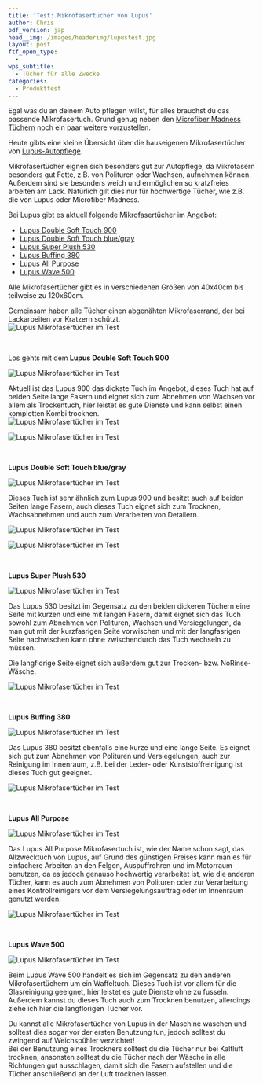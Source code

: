 ```yaml
---
title: 'Test: Mikrofasertücher von Lupus'
author: Chris
pdf_version: jap
head__img: /images/headerimg/lupustest.jpg
layout: post
ftf_open_type:
  - 
wps_subtitle:
  - Tücher für alle Zwecke
categories:
  - Produkttest
---
```

Egal was du an deinem Auto pflegen willst, für alles brauchst du das passende Mikrofasertuch. Grund genug neben den [Microfiber Madness Tüchern][1] noch ein paar weitere vorzustellen.

Heute gibts eine kleine Übersicht über die hauseigenen Mikrofasertücher von [Lupus-Autopflege][2].

Mikrofasertücher eignen sich besonders gut zur Autopflege, da Mikrofasern besonders gut Fette, z.B. von Polituren oder Wachsen, aufnehmen können. Außerdem sind sie besonders weich und ermöglichen so kratzfreies arbeiten am Lack. Natürlich gilt dies nur für hochwertige Tücher, wie z.B. die von Lupus oder Microfiber Madness.

Bei Lupus gibt es aktuell folgende Mikrofasertücher im Angebot:

*   [Lupus Double Soft Touch 900 ][3]
*   [Lupus Double Soft Touch blue/gray][4]
*   [Lupus Super Plush 530][5]
*   [Lupus Buffing 380][6]
*   [Lupus All Purpose][6]
*   [Lupus Wave 500][7]

Alle Mikrofasertücher gibt es in verschiedenen Größen von 40x40cm bis teilweise zu 120x60cm.

Gemeinsam haben alle Tücher einen abgenähten Mikrofaserrand, der bei Lackarbeiten vor Kratzern schützt.  
![Lupus Mikrofasertücher im Test](//s3.eu-central-1.amazonaws.com/glossbossimages/criz/lupustuecher/DSC_0033.jpg)

&nbsp;

Los gehts mit dem **Lupus Double Soft Touch 900**

![Lupus Mikrofasertücher im Test](//s3.eu-central-1.amazonaws.com/glossbossimages/criz/lupustuecher/DSC_0025.jpg)

Aktuell ist das Lupus 900 das dickste Tuch im Angebot, dieses Tuch hat auf beiden Seite lange Fasern und eignet sich zum Abnehmen von Wachsen vor allem als Trockentuch, hier leistet es gute Dienste und kann selbst einen kompletten Kombi trocknen.  
![Lupus Mikrofasertücher im Test](//s3.eu-central-1.amazonaws.com/glossbossimages/criz/lupustuecher/DSC_0039.jpg)

![Lupus Mikrofasertücher im Test](//s3.eu-central-1.amazonaws.com/glossbossimages/criz/lupustuecher/DSC_0040.jpg)

&nbsp;

**Lupus Double Soft Touch blue/gray**

![Lupus Mikrofasertücher im Test](//s3.eu-central-1.amazonaws.com/glossbossimages/criz/lupustuecher/DSC_0001-2.jpg)

Dieses Tuch ist sehr ähnlich zum Lupus 900 und besitzt auch auf beiden Seiten lange Fasern, auch dieses Tuch eignet sich zum Trocknen, Wachsabnehmen und auch zum Verarbeiten von Detailern.

![Lupus Mikrofasertücher im Test](//s3.eu-central-1.amazonaws.com/glossbossimages/criz/lupustuecher/DSC_0042.jpg)

![Lupus Mikrofasertücher im Test](//s3.eu-central-1.amazonaws.com/glossbossimages/criz/lupustuecher/DSC_0043.jpg)

&nbsp;

**Lupus Super Plush 530**

![Lupus Mikrofasertücher im Test](//s3.eu-central-1.amazonaws.com/glossbossimages/criz/lupustuecher/DSC_0002-2.jpg)

Das Lupus 530 besitzt im Gegensatz zu den beiden dickeren Tüchern eine Seite mit kurzen und eine mit langen Fasern, damit eignet sich das Tuch sowohl zum Abnehmen von Polituren, Wachsen und Versiegelungen, da man gut mit der kurzfasrigen Seite vorwischen und mit der langfasrigen Seite nachwischen kann ohne zwischendurch das Tuch wechseln zu müssen.

Die langflorige Seite eignet sich außerdem gut zur Trocken- bzw. NoRinse-Wäsche.

![Lupus Mikrofasertücher im Test](//s3.eu-central-1.amazonaws.com/glossbossimages/criz/lupustuecher/DSC_0017.jpg)

&nbsp;

**Lupus Buffing 380**

![Lupus Mikrofasertücher im Test](//s3.eu-central-1.amazonaws.com/glossbossimages/criz/lupustuecher/DSC_0005-2.jpg)

Das Lupus 380 besitzt ebenfalls eine kurze und eine lange Seite. Es eignet sich gut zum Abnehmen von Polituren und Versiegelungen, auch zur Reinigung im Innenraum, z.B. bei der Leder- oder Kunststoffreinigung ist dieses Tuch gut geeignet.

![Lupus Mikrofasertücher im Test](//s3.eu-central-1.amazonaws.com/glossbossimages/criz/lupustuecher/DSC_0037.jpg)

&nbsp;

**Lupus All Purpose**

![Lupus Mikrofasertücher im Test](//s3.eu-central-1.amazonaws.com/glossbossimages/criz/lupustuecher/DSC_0004-2.jpg)

Das Lupus All Purpose Mikrofasertuch ist, wie der Name schon sagt, das Allzwecktuch von Lupus, auf Grund des günstigen Preises kann man es für einfachere Arbeiten an den Felgen, Auspuffrohren und im Motorraum benutzen, da es jedoch genauso hochwertig verarbeitet ist, wie die anderen Tücher, kann es auch zum Abnehmen von Polituren oder zur Verarbeitung eines Kontrollreinigers vor dem Versiegelungsauftrag oder im Innenraum genutzt werden.

![Lupus Mikrofasertücher im Test](//s3.eu-central-1.amazonaws.com/glossbossimages/criz/lupustuecher/DSC_0038.jpg)

&nbsp;

**Lupus Wave 500**

![Lupus Mikrofasertücher im Test](//s3.eu-central-1.amazonaws.com/glossbossimages/criz/lupustuecher/DSC_0003-2.jpg)

Beim Lupus Wave 500 handelt es sich im Gegensatz zu den anderen Mikrofasertüchern um ein Waffeltuch. Dieses Tuch ist vor allem für die Glasreinigung geeignet, hier leistet es gute Dienste ohne zu fusseln. Außerdem kannst du dieses Tuch auch zum Trocknen benutzen, allerdings ziehe ich hier die langflorigen Tücher vor.

Du kannst alle Mikrofasertücher von Lupus in der Maschine waschen und solltest dies sogar vor der ersten Benutzung tun, jedoch solltest du zwingend auf Weichspühler verzichtet!  
Bei der Benutzung eines Trockners solltest du die Tücher nur bei Kaltluft trocknen, ansonsten solltest du die Tücher nach der Wäsche in alle Richtungen gut ausschlagen, damit sich die Fasern aufstellen und die Tücher anschließend an der Luft trocknen lassen.

&nbsp;

&nbsp;

 [1]: http://glossboss.de/produkttest/im-test-4-microfiber-madness-tuecher/
 [2]: http://lupus-autopflege.de/
 [3]: http://www.lupus-autopflege.de/Lupus-Double-Soft-Touch-900-Microfasertuch-40x40cm-STAFFELPREISE "Lupus 900"
 [4]: http://www.lupus-autopflege.de/Lupus-Double-Soft-Touch-blue-gray-Microfasertuch-40x40cm-STAFFELPREISE
 [5]: http://www.lupus-autopflege.de/Lupus-Super-Plush-530-Microfasertuch-40x40cm-STAFFELPREISE
 [6]: http://www.lupus-autopflege.de/Lupus-Buffing-380-Microfasertuch-40x40cm-STAFFELPREISE
 [7]: http://www.lupus-autopflege.de/Lupus-Wave-500-Waffel-Microfasertuch-40x40cm-STAFFELPREISE
